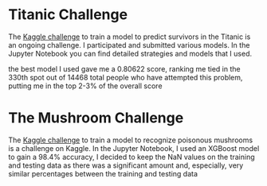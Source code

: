 # Titanic Challenge
The [Kaggle challenge](https://www.kaggle.com/competitions/titanic) to train a model to predict survivors in the Titanic is an ongoing challenge. I participated and submitted various models. In the Jupyter Notebook you can find detailed strategies and models that I used.

the best model I used gave me a 0.80622 score, ranking me tied in the 330th spot out of 14468 total people who have attempted this problem, putting me in the top 2-3% of the overall score 


# The Mushroom Challenge
The [Kaggle challenge](https://www.kaggle.com/competitions/playground-series-s4e8) to train a model to recognize poisonous mushrooms is a challenge on Kaggle. In the Jupyter Notebook, I used an XGBoost model to gain a 98.4% accuracy, I decided to keep the NaN values on the training and testing data as there was a significant amount and, especially, very similar percentages between the training and testing data

